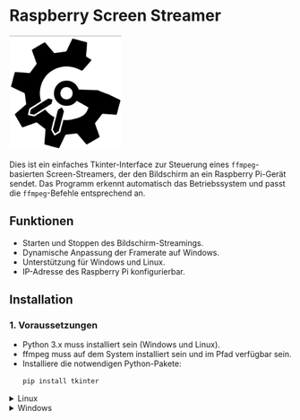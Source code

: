 # Raspberry Screen Streamer

<img src="tag-logo.png" width="200" />

Dies ist ein einfaches Tkinter-Interface zur Steuerung eines `ffmpeg`-basierten Screen-Streamers, der den Bildschirm an ein Raspberry Pi-Gerät sendet. Das Programm erkennt automatisch das Betriebssystem und passt die `ffmpeg`-Befehle entsprechend an.

## Funktionen
- Starten und Stoppen des Bildschirm-Streamings.
- Dynamische Anpassung der Framerate auf Windows.
- Unterstützung für Windows und Linux.
- IP-Adresse des Raspberry Pi konfigurierbar.

## Installation

### 1. Voraussetzungen

- Python 3.x muss installiert sein (Windows und Linux).
- ffmpeg muss auf dem System installiert sein und im Pfad verfügbar sein.
- Installiere die notwendigen Python-Pakete:
  ```bash
  pip install tkinter

<details>

<summary>Linux</summary>

## Installation

### 1. Clone Repository
```bash
git clone https://github.com/dein-username/raspberry-screen-streamer.git
cd raspberry-screen-streamer
```
### 2. Install ffmpeg
```bash 
sudo apt install ffmpeg
```
### 3. Start Programm
```bash
python3 Raspberry-screen.py
```
</details>

<details>

<summary>Windows</summary>

### Installation

Fill out the `config file` with your bot token and your chat ID. <br>
Then you can install the libraries.


```python
   pip install discord.py
   pip install pytube
   pip install yt-dlp
   pip install discord-ext-bot
   pip install asyncio
```
install ffmpeg: <br> https://cran.r-project.org/web/packages/act/vignettes/install_ffmpeg.html
</details>
